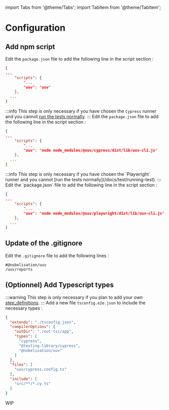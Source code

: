 import Tabs from '@theme/Tabs';
import TabItem from '@theme/TabItem';

# Configuration

## Add npm script
Edit the `package.json` file to add the following line in the script section :

```json title='package.json'
{
...
    "scripts": {
        "...
        "uuv": "uuv"
    },
  ...
}
```

<Tabs>
<TabItem value="cypress" label="Cypress">

:::info
This step is only necessary if you have chosen the `Cypress` runner and you cannot [run the tests normally](/docs/test/running-test).
:::
Edit the `package.json` file to add the following line in the script section :

```json title='package.json'
{
...
    "scripts": {
        "...
        "uuv": "node node_modules/@uuv/cypress/dist/lib/uuv-cli.js"
    },
  ...
}
```

</TabItem>
<TabItem value="playwright" label="Playwright">
:::info
This step is only necessary if you have chosen the `Playwright` runner and you cannot [run the tests normally](/docs/test/running-test).
:::
Edit the `package.json` file to add the following line in the script section :

```json title='package.json'
{
...
    "scripts": {
        "...
        "uuv": "node node_modules/@uuv/playwright/dist/lib/uuv-cli.js"
    },
  ...
}
```

</TabItem>
</Tabs>


## Update of the .gitignore

Edit the `.gitignore` file to add the following lines :

```gitignore title='.gitignore'
#@nobelisation/uuv
/uuv/reports
```


## (Optionnel) Add Typescript types
<Tabs>
<TabItem value="cypress" label="Cypress">

:::warning
This step is only necessary if you plan to add your own [step_definitions](/docs/wordings/add-custom-step-definition).
:::
Add a new file `tsconfig.e2e.json` to include the necessary types :

```json title='tsconfig.e2e.json'
{
  "extends": "./tsconfig.json",
  "compilerOptions": {
    "outDir": "./out-tsc/app",
    "types": [
      "cypress",
      "@testing-library/cypress",
      "@nobelisation/uuv"
    ]
  },
  "files": [
    "uuv/cypress.config.ts"
  ],
  "include": [
    "src/**/*.cy.ts"
  ]
}
```

</TabItem>
<TabItem value="playwright" label="Playwright">

WIP

</TabItem>
</Tabs>

